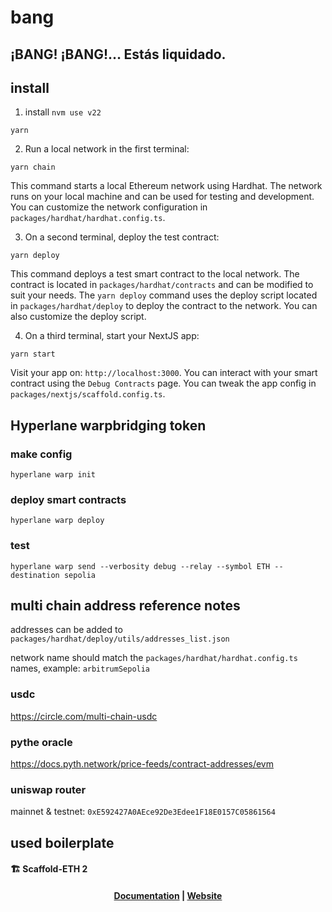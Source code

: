 # bang
## ¡BANG! ¡BANG!… Estás liquidado.

## install
1. install
`nvm use v22`

`yarn`


2. Run a local network in the first terminal:

```
yarn chain
```

This command starts a local Ethereum network using Hardhat. The network runs on your local machine and can be used for testing and development. You can customize the network configuration in `packages/hardhat/hardhat.config.ts`.

3. On a second terminal, deploy the test contract:

```
yarn deploy
```

This command deploys a test smart contract to the local network. The contract is located in `packages/hardhat/contracts` and can be modified to suit your needs. The `yarn deploy` command uses the deploy script located in `packages/hardhat/deploy` to deploy the contract to the network. You can also customize the deploy script.

4. On a third terminal, start your NextJS app:

```
yarn start
```

Visit your app on: `http://localhost:3000`. You can interact with your smart contract using the `Debug Contracts` page. You can tweak the app config in `packages/nextjs/scaffold.config.ts`.

## Hyperlane warpbridging token

### make config
`hyperlane warp init`

### deploy smart contracts
`hyperlane warp deploy`
### test
`hyperlane warp send --verbosity debug --relay --symbol ETH --destination sepolia`


## multi chain address reference notes

addresses can be added to `packages/hardhat/deploy/utils/addresses_list.json`

network name should match the `packages/hardhat/hardhat.config.ts` names, example: `arbitrumSepolia`

### usdc
https://circle.com/multi-chain-usdc

### pythe oracle
https://docs.pyth.network/price-feeds/contract-addresses/evm

### uniswap router
mainnet & testnet: `0xE592427A0AEce92De3Edee1F18E0157C05861564`

## used boilerplate

#### 🏗 Scaffold-ETH 2

<h4 align="center">
  <a href="https://docs.scaffoldeth.io">Documentation</a> |
  <a href="https://scaffoldeth.io">Website</a>
</h4>


